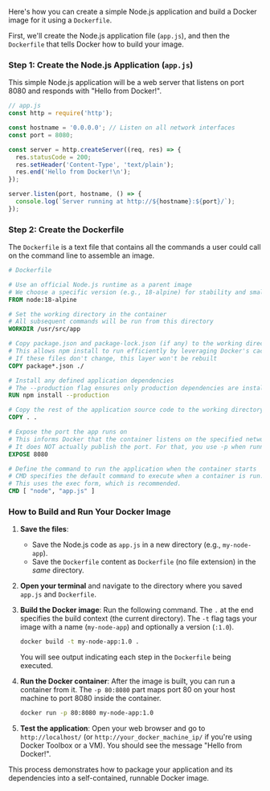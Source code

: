 Here's how you can create a simple Node.js application and build a Docker image for it using a `Dockerfile`.

First, we'll create the Node.js application file (`app.js`), and then the `Dockerfile` that tells Docker how to build your image.

### Step 1: Create the Node.js Application (`app.js`)

This simple Node.js application will be a web server that listens on port 8080 and responds with "Hello from Docker\!".

```javascript
// app.js
const http = require('http');

const hostname = '0.0.0.0'; // Listen on all network interfaces
const port = 8080;

const server = http.createServer((req, res) => {
  res.statusCode = 200;
  res.setHeader('Content-Type', 'text/plain');
  res.end('Hello from Docker!\n');
});

server.listen(port, hostname, () => {
  console.log(`Server running at http://${hostname}:${port}/`);
});
```

### Step 2: Create the Dockerfile

The `Dockerfile` is a text file that contains all the commands a user could call on the command line to assemble an image.

```dockerfile
# Dockerfile

# Use an official Node.js runtime as a parent image
# We choose a specific version (e.g., 18-alpine) for stability and smaller image size
FROM node:18-alpine

# Set the working directory in the container
# All subsequent commands will be run from this directory
WORKDIR /usr/src/app

# Copy package.json and package-lock.json (if any) to the working directory
# This allows npm install to run efficiently by leveraging Docker's cache
# If these files don't change, this layer won't be rebuilt
COPY package*.json ./

# Install any defined application dependencies
# The --production flag ensures only production dependencies are installed
RUN npm install --production

# Copy the rest of the application source code to the working directory
COPY . .

# Expose the port the app runs on
# This informs Docker that the container listens on the specified network ports at runtime.
# It does NOT actually publish the port. For that, you use -p when running.
EXPOSE 8080

# Define the command to run the application when the container starts
# CMD specifies the default command to execute when a container is run.
# This uses the exec form, which is recommended.
CMD [ "node", "app.js" ]
```

### How to Build and Run Your Docker Image

1.  **Save the files**:

      * Save the Node.js code as `app.js` in a new directory (e.g., `my-node-app`).
      * Save the `Dockerfile` content as `Dockerfile` (no file extension) in the *same* directory.

2.  **Open your terminal** and navigate to the directory where you saved `app.js` and `Dockerfile`.

3.  **Build the Docker image**:
    Run the following command. The `.` at the end specifies the build context (the current directory). The `-t` flag tags your image with a name (`my-node-app`) and optionally a version (`:1.0`).

    ```bash
    docker build -t my-node-app:1.0 .
    ```

    You will see output indicating each step in the `Dockerfile` being executed.

4.  **Run the Docker container**:
    After the image is built, you can run a container from it. The `-p 80:8080` part maps port 80 on your host machine to port 8080 inside the container.

    ```bash
    docker run -p 80:8080 my-node-app:1.0
    ```

5.  **Test the application**:
    Open your web browser and go to `http://localhost/` (or `http://your_docker_machine_ip/` if you're using Docker Toolbox or a VM). You should see the message "Hello from Docker\!".

This process demonstrates how to package your application and its dependencies into a self-contained, runnable Docker image.